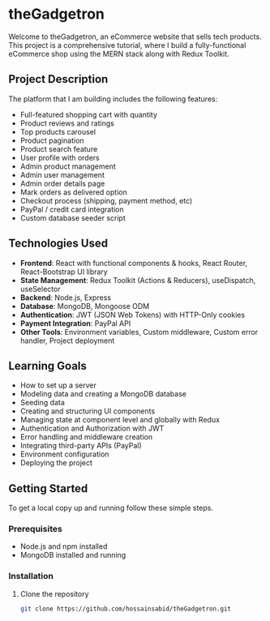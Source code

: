 # theGadgetron

Welcome to theGadgetron, an eCommerce website that sells tech products. This project is a comprehensive tutorial, where I build a fully-functional eCommerce shop using the MERN stack along with Redux Toolkit. 

## Project Description
The platform that I am building includes the following features:

- Full-featured shopping cart with quantity
- Product reviews and ratings
- Top products carousel
- Product pagination
- Product search feature
- User profile with orders
- Admin product management
- Admin user management
- Admin order details page
- Mark orders as delivered option
- Checkout process (shipping, payment method, etc)
- PayPal / credit card integration
- Custom database seeder script

## Technologies Used

- **Frontend**: React with functional components & hooks, React Router, React-Bootstrap UI library
- **State Management**: Redux Toolkit (Actions & Reducers), useDispatch, useSelector
- **Backend**: Node.js, Express
- **Database**: MongoDB, Mongoose ODM
- **Authentication**: JWT (JSON Web Tokens) with HTTP-Only cookies
- **Payment Integration**: PayPal API
- **Other Tools**: Environment variables, Custom middleware, Custom error handler, Project deployment

## Learning Goals
- How to set up a server
- Modeling data and creating a MongoDB database
- Seeding data
- Creating and structuring UI components
- Managing state at component level and globally with Redux
- Authentication and Authorization with JWT
- Error handling and middleware creation
- Integrating third-party APIs (PayPal)
- Environment configuration
- Deploying the project

## Getting Started

To get a local copy up and running follow these simple steps.

### Prerequisites

- Node.js and npm installed
- MongoDB installed and running

### Installation

1. Clone the repository
   ```sh
   git clone https://github.com/hossainsabid/theGadgetron.git
